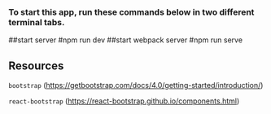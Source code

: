 ### To start this app, run these commands below in two different terminal tabs.
##start server
#npm run dev
##start webpack server
#npm run serve

## Resources

`bootstrap`
(https://getbootstrap.com/docs/4.0/getting-started/introduction/)

`react-bootstrap`
(https://react-bootstrap.github.io/components.html)